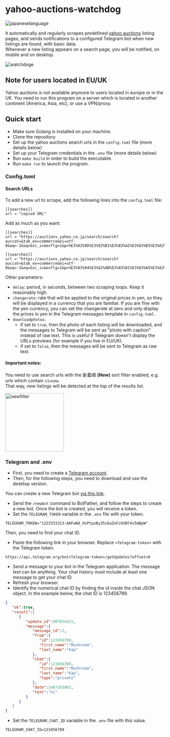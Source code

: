 # yahoo-auctions-watchdog

![japaneselanguage](https://user-images.githubusercontent.com/9871294/155874389-eac9c024-c0df-4c40-b164-89dd34e2f119.jpeg)

It automatically and regularly scrapes predefined [yahoo auctions](https://auctions.yahoo.co.jp) listing pages, and 
sends notifications to a configured Telegram bot when new listings are found, with basic data.  
Whenever a new listing appears on a search page, you will be notified, on mobile and on desktop.

![watchdoge](https://user-images.githubusercontent.com/9871294/123490445-4d546a80-d614-11eb-9889-520df15e594e.jpg)

## Note for users located in EU/UK
Yahoo auctions is not available anymore to users located in europe or in the UK. You need to run this program on a 
server which is located in another continent (America, Asia, etc), or use a VPN/proxy.


## Quick start
- Make sure Golang is installed on your machine.
- Clone the repository
- Set up the yahoo auctions search urls in the `config.toml` file (more details below)
- Set up your Telegram credentials in the `.env` file (more details below)
- Run `make build` in order to build the executable.
- Run `make run` to launch the program.

### Config.toml

#### Search URLs
To add a new url to scrape, add the following lines into the `config.toml` file:
```
[[searches]]
url = "copied URL"
```

Add as much as you want:  
```
[[searches]]
url = "https://auctions.yahoo.co.jp/search/search?auccat=&tab_ex=commerce&ei=utf-8&aq=-1&oq=&sc_i=&exflg=1&p=%E3%83%9D%E3%82%B1%E3%83%A2%E3%83%B3%E3%82%AB%E3%83%BC%E3%83%89&x=0&y=0"

[[searches]]
url = "https://auctions.yahoo.co.jp/search/search?auccat=&tab_ex=commerce&ei=utf-8&aq=-1&oq=&sc_i=&exflg=1&p=%E3%83%94%E3%82%AB%E3%83%81%E3%83%A5%E3%82%A6&x=0&y=0"
```

Other parameters:  
- `delay`: period, in seconds, between two scraping loops. Keep it reasonably high.
- `changerate`: rate that will be applied to the original prices in yen, so they will be displayed in a currency that 
  you are familiar. If you are fine with the yen currency, you can set the changerate at zero and only display the 
  prices in yen in the Telegram messages template in `config.toml`.
- `downloadphotos`: 
  - if set to `true`, then the photo of each listing will be downloaded, and the messages to Telegram will be sent as "photo with caption" instead of raw text. This is useful if Telegram doesn't display the URLs previews (for example if you live in EU/UK).
  - if set to `false`, then the messages will be sent to Telegram as raw text.

#### Important notes:
You need to use search urls with the 新着順 **(New)** sort filter enabled, e.g. urls which contain `s1=new`.  
That way, new listings will be detected at the top of the results list.  

<img width="185" alt="newfilter" src="https://user-images.githubusercontent.com/9871294/155874881-2d57d098-a007-4d65-af8d-cdc38873356b.png">

### Telegram and .env
- First, you need to create a [Telegram account](https://desktop.telegram.org/).
- Then, for the following steps, you need to download and use the desktop version.  

You can create a new Telegram bot [via this link](https://t.me/BotFather). 
- Send the `/newbot` command to BotFather, and
follow the steps to create a new bot. Once the bot is created, you will receive a token.
- Set the `TELEGRAM_TOKEN` variable in the `.env` file with your token.
```
TELEGRAM_TOKEN="1222533313:AAFwNd_HsPtpxBy35vEaZoFzUUB74v5mBpW"
```

Then, you need to find your chat ID.
- Paste the following link in your browser. Replace `<Telegram-token>` with the Telegram token.
```
https://api.telegram.org/bot<Telegram-token>/getUpdates?offset=0
```
- Send a message to your bot in the Telegram application. The message text can be anything. Your chat history must include at least one message to get your chat ID.
- Refresh your browser.
- Identify the numerical chat ID by finding the id inside the chat JSON object. In the example below, the chat ID is 123456789.
```json
{  
   "ok":true,
   "result":[  
      {  
         "update_id":987654321,
         "message":{  
            "message_id":2,
            "from":{  
               "id":123456789,
               "first_name":"Mushroom",
               "last_name":"Kap"
            },
            "chat":{  
               "id":123456789,
               "first_name":"Mushroom",
               "last_name":"Kap",
               "type":"private"
            },
            "date":1487183963,
            "text":"hi"
         }
      }
   ]
}
```
- Set the `TELEGRAM_CHAT_ID` variable in the `.env` file with this value.
```
TELEGRAM_CHAT_ID=123456789
```
